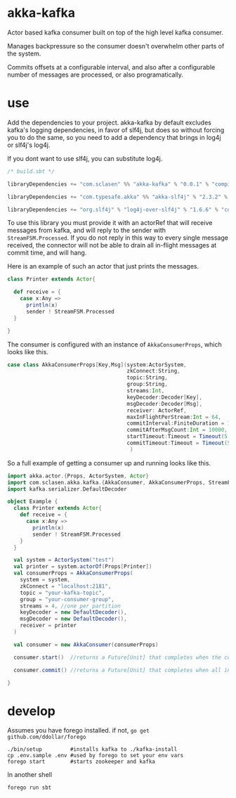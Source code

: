 akka-kafka
==========

Actor based kafka consumer built on top of the high level kafka consumer.

Manages backpressure so the consumer doesn't overwhelm other parts of the system.

Commits offsets at a configurable interval, and also after a configurable number of messages are processed, or also programatically.

use
===

Add the dependencies to your project. akka-kafka by default excludes kafka's logging dependencies, in favor of slf4j, but
does so without forcing you to do the same, so you need to add a dependency that brings in log4j or slf4j's log4j.

If you dont want to use slf4j, you can substitute log4j.

```scala
/* build.sbt */

libraryDependencies += "com.sclasen" %% "akka-kafka" % "0.0.1" % "compile"

libraryDependencies += "com.typesafe.akka" %% "akka-slf4j" % "2.3.2" % "compile"

libraryDependencies += "org.slf4j" % "log4j-over-slf4j" % "1.6.6" % "compile"
```

To use this library you must provide it with an actorRef that will receive messages from kafka, and will reply to the sender
with `StreamFSM.Processed`.  If you do not reply in this way to every single message received, the connector will not be able
to drain all in-flight messages at commit time, and will hang.

Here is an example of such an actor that just prints the messages.

```scala
class Printer extends Actor{

  def receive = {
    case x:Any =>
      println(x)
      sender ! StreamFSM.Processed
  }

}
```

The consumer is configured with an instance of `AkkaConsumerProps`, which looks like this.

```scala
case class AkkaConsumerProps[Key,Msg](system:ActorSystem,
                                      zkConnect:String,
                                      topic:String,
                                      group:String,
                                      streams:Int,
                                      keyDecoder:Decoder[Key],
                                      msgDecoder:Decoder[Msg],
                                      receiver: ActorRef,
                                      maxInFlightPerStream:Int = 64,
                                      commitInterval:FiniteDuration = 10 seconds,
                                      commitAfterMsgCount:Int = 10000,
                                      startTimeout:Timeout = Timeout(5 seconds),
                                      commitTimeout:Timeout = Timeout(5 seconds)
                                       )
```

So a full example of getting a consumer up and running looks like this.

```scala
import akka.actor.{Props, ActorSystem, Actor}
import com.sclasen.akka.kafka.{AkkaConsumer, AkkaConsumerProps, StreamFSM}
import kafka.serializer.DefaultDecoder

object Example {
  class Printer extends Actor{
    def receive = {
      case x:Any =>
        println(x)
        sender ! StreamFSM.Processed
    }
  }

  val system = ActorSystem("test")
  val printer = system.actorOf(Props[Printer])
  val consumerProps = AkkaConsumerProps(
    system = system,
    zkConnect = "localhost:2181",
    topic = "your-kafka-topic",
    group = "your-consumer-group",
    streams = 4, //one per partition
    keyDecoder = new DefaultDecoder(),
    msgDecoder = new DefaultDecoder(),
    receiver = printer
  )

  val consumer = new AkkaConsumer(consumerProps)

  consumer.start()  //returns a Future[Unit] that completes when the connector is started

  consumer.commit() //returns a Future[Unit] that completes when all in-flight messages are processed and offsets are committed.

}
```



develop
=======

Assumes you have forego installed. if not, `go get github.com/ddollar/forego`

```
./bin/setup         #installs kafka to ./kafka-install
cp .env.sample .env #used by forego to set your env vars
forego start        #starts zookeeper and kafka
```
In another shell

```
forego run sbt
```

